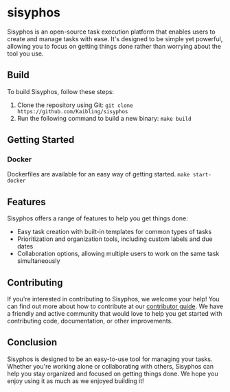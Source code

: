 # sisyphos
Sisyphos is an open-source task execution platform that enables users to create and manage tasks with ease. It's designed to be simple yet powerful, allowing you to focus on getting things done rather than worrying about the tool you use. 
## Build
To build Sisyphos, follow these steps:
1. Clone the repository using Git: `git clone https://github.com/Kaibling/sisyphos`
2. Run the following command to build a new binary: `make build`
## Getting Started 
### Docker
Dockerfiles are available for an easy way of getting started.
`make start-docker`
## Features 
Sisyphos offers a range of features to help you get things done:
- Easy task creation with built-in templates for common types of tasks
- Prioritization and organization tools, including custom labels and due dates
- Collaboration options, allowing multiple users to work on the same task simultaneously 
## Contributing 
If you're interested in contributing to Sisyphos, we welcome your help! You can find out more about how to contribute at our [contributor guide](https://github.com/Kaibling/sisyphos/blob/master/CONTRIBUTING.md). We have a friendly and active community that would love to help you get started with contributing code, documentation, or other improvements. 
## Conclusion 
Sisyphos is designed to be an easy-to-use tool for managing your tasks. Whether you're working alone or collaborating with others, Sisyphos can help you stay organized and focused on getting things done. We hope you enjoy using it as much as we enjoyed building it!

